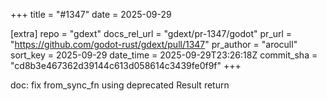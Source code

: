 +++
title = "#1347"
date = 2025-09-29

[extra]
repo = "gdext"
docs_rel_url = "gdext/pr-1347/godot"
pr_url = "https://github.com/godot-rust/gdext/pull/1347"
pr_author = "arocull"
sort_key = 2025-09-29
date_time = 2025-09-29T23:26:18Z
commit_sha = "cd8b3e467362d39144c613d058614c3439fe0f9f"
+++

doc: fix from_sync_fn using deprecated Result<T> return
